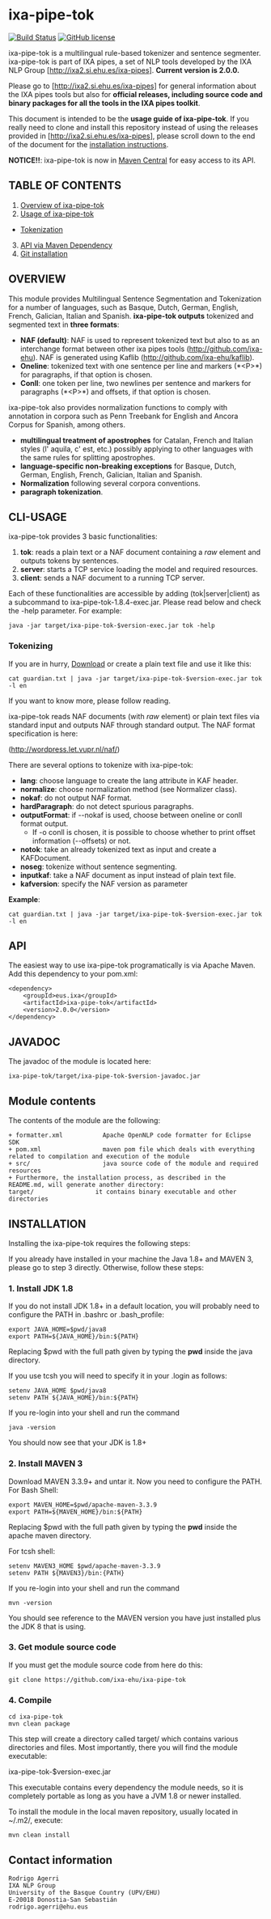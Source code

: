 
ixa-pipe-tok
============
[![Build Status](https://travis-ci.org/ixa-ehu/ixa-pipe-tok.svg?branch=master)](https://travis-ci.org/ixa-ehu/ixa-pipe-tok)
[![GitHub license](https://img.shields.io/badge/license-Apache%202-blue.svg)](https://raw.githubusercontent.com/apache/opennlp/master/LICENSE)

ixa-pipe-tok is a multilingual rule-based tokenizer and sentence segmenter.
ixa-pipe-tok is part of IXA pipes, a set of NLP tools developed
by the IXA NLP Group [http://ixa2.si.ehu.es/ixa-pipes]. **Current version is 2.0.0.**

Please go to [http://ixa2.si.ehu.es/ixa-pipes] for general information about the IXA
pipes tools but also for **official releases, including source code and binary
packages for all the tools in the IXA pipes toolkit**.

This document is intended to be the **usage guide of ixa-pipe-tok**. If you really need to clone
and install this repository instead of using the releases provided in
[http://ixa2.si.ehu.es/ixa-pipes], please scroll down to the end of the document for
the [installation instructions](#installation).

**NOTICE!!**: ixa-pipe-tok is now in [Maven Central](http://search.maven.org/)
for easy access to its API.

## TABLE OF CONTENTS

1. [Overview of ixa-pipe-tok](#overview)
2. [Usage of ixa-pipe-tok](#cli-usage)
  + [Tokenization](#tokenizing)
3. [API via Maven Dependency](#api)
4. [Git installation](#installation)

## OVERVIEW

This module provides Multilingual Sentence Segmentation and Tokenization for a number of languages,
such as Basque, Dutch, German, English, French, Galician, Italian and Spanish.
**ixa-pipe-tok outputs** tokenized and segmented text in **three formats**:

  + **NAF (default)**: NAF is used to represent tokenized text but also to
    as an interchange format between other ixa pipes tools
    (http://github.com/ixa-ehu). NAF is generated using Kaflib
    (http://github.com/ixa-ehu/kaflib).
  + **Oneline**: tokenized text with one sentence per line and markers
    (\*\<P\>\*) for paragraphs, if that option is chosen.
  + **Conll**: one token per line, two newlines per sentence and markers for
    paragraphs (\*\<P\>\*) and offsets, if that option is chosen.

ixa-pipe-tok also provides normalization functions to comply with annotation in corpora such as Penn Treebank for English and Ancora Corpus for Spanish, among others.
  + **multilingual treatment of apostrophes** for Catalan, French and Italian styles
    (l' aquila, c' est, etc.) possibly applying to other languages with the same
    rules for splitting apostrophes.
  + **language-specific non-breaking exceptions** for Basque, Dutch, German, English, French, Galician, Italian and Spanish.
  + **Normalization** following several corpora conventions.
  + **paragraph tokenization**.

## CLI-USAGE

ixa-pipe-tok provides 3 basic functionalities:

1. **tok**: reads a plain text or a NAF document containing a *raw* element and outputs
   tokens by sentences.
2. **server**: starts a TCP service loading the model and required resources.
3. **client**: sends a NAF document to a running TCP server.

Each of these functionalities are accessible by adding (tok|server|client) as a
subcommand to ixa-pipe-tok-1.8.4-exec.jar. Please read below and check the -help
parameter. For example:

````shell
java -jar target/ixa-pipe-tok-$version-exec.jar tok -help
````

### Tokenizing

If you are in hurry, [Download](http://ixa2.si.ehu.es/ixa-pipes/models/guardian.txt) or create a plain text file and use it like this:

````shell
cat guardian.txt | java -jar target/ixa-pipe-tok-$version-exec.jar tok -l en
````

If you want to know more, please follow reading.

ixa-pipe-tok reads NAF documents (with *raw* element) or plain text files
via standard input and outputs NAF through standard output. The NAF format specification is here:

(http://wordpress.let.vupr.nl/naf/)

There are several options to tokenize with ixa-pipe-tok:

  + **lang**: choose language to create the lang attribute in KAF header.
  + **normalize**: choose normalization method (see Normalizer class).
  + **nokaf**: do not output NAF format.
  + **hardParagraph**: do not detect spurious paragraphs.
  + **outputFormat**: if --nokaf is used, choose between oneline or conll format output.
    + If -o conll is chosen, it is possible to choose whether to print
      offset information (--offsets) or not.
  + **notok**: take an already tokenized text as input and create a KAFDocument.
  + **noseg**: tokenize without sentence segmenting.
  + **inputkaf**: take a NAF document as input instead of plain text file.
  + **kafversion**: specify the NAF version as parameter

**Example**:

````shell
cat guardian.txt | java -jar target/ixa-pipe-tok-$version-exec.jar tok -l en
````

## API

The easiest way to use ixa-pipe-tok programatically is via Apache Maven. Add
this dependency to your pom.xml:

````shell
<dependency>
    <groupId>eus.ixa</groupId>
    <artifactId>ixa-pipe-tok</artifactId>
    <version>2.0.0</version>
</dependency>
````

## JAVADOC

The javadoc of the module is located here:

````shell
ixa-pipe-tok/target/ixa-pipe-tok-$version-javadoc.jar
````

## Module contents

The contents of the module are the following:

    + formatter.xml           Apache OpenNLP code formatter for Eclipse SDK
    + pom.xml                 maven pom file which deals with everything related to compilation and execution of the module
    + src/                    java source code of the module and required resources
    + Furthermore, the installation process, as described in the README.md, will generate another directory:
    target/                 it contains binary executable and other directories


## INSTALLATION

Installing the ixa-pipe-tok requires the following steps:

If you already have installed in your machine the Java 1.8+ and MAVEN 3, please go to step 3
directly. Otherwise, follow these steps:

### 1. Install JDK 1.8

If you do not install JDK 1.8+ in a default location, you will probably need to configure the PATH in .bashrc or .bash_profile:

````shell
export JAVA_HOME=$pwd/java8
export PATH=${JAVA_HOME}/bin:${PATH}
````
Replacing $pwd with the full path given by typing the **pwd** inside the java directory.

If you use tcsh you will need to specify it in your .login as follows:

````shell
setenv JAVA_HOME $pwd/java8
setenv PATH ${JAVA_HOME}/bin:${PATH}
````

If you re-login into your shell and run the command

````shell
java -version
````

You should now see that your JDK is 1.8+

### 2. Install MAVEN 3

Download MAVEN 3.3.9+ and untar it. Now you need to configure the PATH. For Bash Shell:

````shell
export MAVEN_HOME=$pwd/apache-maven-3.3.9
export PATH=${MAVEN_HOME}/bin:${PATH}
````
Replacing $pwd with the full path given by typing the **pwd** inside the apache maven directory.

For tcsh shell:

````shell
setenv MAVEN3_HOME $pwd/apache-maven-3.3.9
setenv PATH ${MAVEN3}/bin:{PATH}
````

If you re-login into your shell and run the command

````shell
mvn -version
````

You should see reference to the MAVEN version you have just installed plus the JDK 8 that is using.

### 3. Get module source code

If you must get the module source code from here do this:

````shell
git clone https://github.com/ixa-ehu/ixa-pipe-tok
````

### 4. Compile

````shell
cd ixa-pipe-tok
mvn clean package
````

This step will create a directory called target/ which contains various directories and files.
Most importantly, there you will find the module executable:

ixa-pipe-tok-$version-exec.jar

This executable contains every dependency the module needs, so it is completely portable as long
as you have a JVM 1.8 or newer installed.

To install the module in the local maven repository, usually located in ~/.m2/, execute:

````shell
mvn clean install
````

## Contact information

````shell
Rodrigo Agerri
IXA NLP Group
University of the Basque Country (UPV/EHU)
E-20018 Donostia-San Sebastián
rodrigo.agerri@ehu.eus
````
